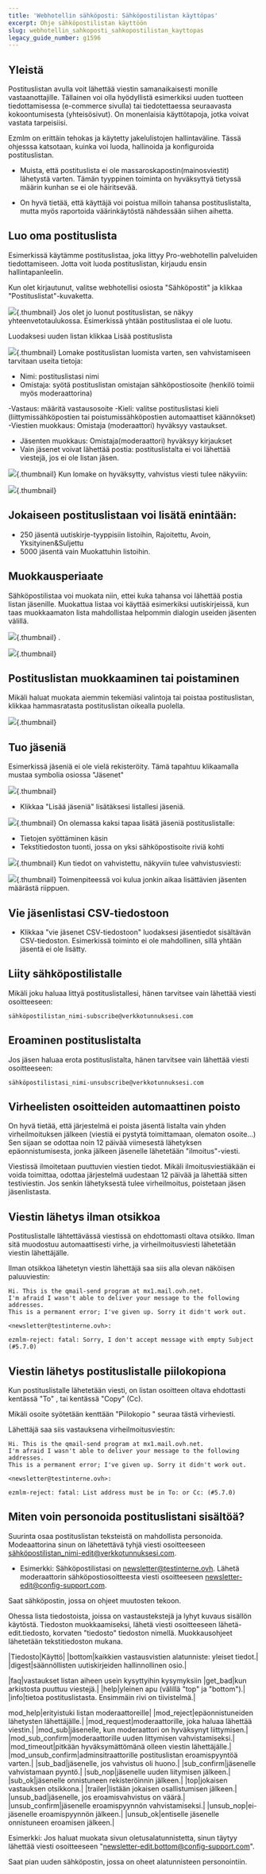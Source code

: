 ```yaml
---
title: 'Webhotellin sähköposti: Sähköpostilistan käyttöpas'
excerpt: Ohje sähköpostilistan käyttöön
slug: webhotellin_sahkoposti_sahkopostilistan_kayttopas
legacy_guide_number: g1596
---
```



## Yleistä
Postituslistan avulla voit lähettää viestin samanaikaisesti monille vastaanottajille.
Tällainen voi olla hyödyllistä esimerkiksi uuden tuotteen tiedottamisessa (e-commerce sivulla) tai tiedotettaessa seuraavasta kokoontumisesta  (yhteisösivut). On monenlaisia käyttötapoja, jotka voivat vastata tarpeisiisi.


Ezmlm on erittäin tehokas ja käytetty jakelulistojen hallintaväline. Tässä ohjesssa katsotaan, kuinka voi luoda, hallinoida ja konfiguroida postituslistan.

- Muista, että postituslista ei ole massaroskapostin(mainosviestit) lähetystä varten. Tämän tyyppinen toiminta on hyväksyttyä tietyssä määrin kunhan se ei ole häiritsevää.

- On hyvä tietää, että käyttäjä voi poistua milloin tahansa postituslistalta, mutta myös raportoida väärinkäytöstä nähdessään siihen aihetta.




## Luo oma postituslista
Esimerkissä käytämme postituslistaa, joka littyy Pro-webhotellin palveluiden tiedottamiseen.
Jotta voit luoda postituslistan, kirjaudu ensin hallintapanleelin[](http://www.ovh.com/manager/web).

Kun olet kirjautunut, valitse webhotellisi osiosta "Sähköpostit" ja klikkaa  "Postituslistat"-kuvaketta.

![](images/img_3626.jpg){.thumbnail}
Jos olet jo luonut postituslistan, se näkyy yhteenvetotaulukossa. Esimerkissä yhtään postituslistaa ei ole luotu.

Luodaksesi uuden listan klikkaa Lisää postituslista

![](images/img_3017.jpg){.thumbnail}
Lomake postituslistan luomista varten, sen vahvistamiseen tarvitaan useita tietoja:


- Nimi: postituslistasi nimi
- Omistaja: syötä postituslistan omistajan sähköpostiosoite (henkilö toimii myös moderaattorina)

-Vastaus: määritä vastausosoite
-Kieli: valitse postituslistasi kieli (liittymissähköpostien tai poistumissähköpostien automaattiset käännökset)
-Viestien muokkaus: Omistaja (moderaattori) hyväksyy vastaukset.

- Jäsenten muokkaus: Omistaja(moderaattori) hyväksyy kirjaukset
- Vain jäsenet voivat lähettää postia: postituslistalta ei voi lähettää viestejä, jos ei ole listan jäsen.



![](images/img_3019.jpg){.thumbnail}
Kun lomake on hyväksytty, vahvistus viesti tulee näkyviin:

![](images/img_3020.jpg){.thumbnail}

## Jokaiseen postituslistaan voi lisätä enintään:

- 250 jäsentä uutiskirje-tyyppisiin listoihin, Rajoitettu, Avoin, Yksityinen&Suljettu
- 5000 jäsentä vain Muokattuhin listoihin.




## Muokkausperiaate
Sähköpostilistaa voi muokata niin, ettei kuka tahansa voi lähettää postia listan jäsenille. Muokattua listaa voi käyttää esimerkiksi uutiskirjeissä, kun taas muokkaamaton lista mahdollistaa helpommin dialogin useiden jäsenten välillä.

![](images/img_3565.jpg){.thumbnail}
.

![](images/img_3564.jpg){.thumbnail}


## Postituslistan muokkaaminen tai poistaminen
Mikäli haluat muokata aiemmin tekemiäsi valintoja tai poistaa postituslistan, klikkaa hammasratasta postituslistan oikealla puolella.

![](images/img_3021.jpg){.thumbnail}


## Tuo jäseniä
Esimerkissä jäseniä ei ole vielä rekisteröity. Tämä tapahtuu klikaamalla mustaa symbolia osiossa "Jäsenet"

![](images/img_3022.jpg){.thumbnail}

- Klikkaa "Lisää jäseniä" lisätäksesi listallesi jäseniä.



![](images/img_3023.jpg){.thumbnail}
On olemassa kaksi tapaa lisätä jäseniä postituslistalle:


- Tietojen syöttäminen käsin
- Tekstitiedoston tuonti, jossa on yksi sähköpostisoite riviä kohti



![](images/img_3030.jpg){.thumbnail}
Kun tiedot on vahvistettu, näkyviin tulee vahvistusviesti:

![](images/img_3033.jpg){.thumbnail}
Toimenpiteessä voi kulua jonkin aikaa lisättävien jäsenten määrästä riippuen.


## Vie jäsenlistasi CSV-tiedostoon

- Klikkaa "vie jäsenet CSV-tiedostoon" luodaksesi jäsentiedot sisältävän CSV-tiedoston. Esimerkissä toiminto ei ole mahdollinen, sillä yhtään jäsentä ei ole lisätty.




## Liity sähköpostilistalle
Mikäli joku haluaa littyä postituslistallesi, hänen tarvitsee vain lähettää viesti osoitteeseen: 
```
sähköpostilistan_nimi-subscribe@verkkotunnuksesi.com
```




## Eroaminen postituslistalta
Jos jäsen haluaa erota postituslistalta, hänen tarvitsee vain lähettää viesti osoitteeseen: 
```
sähköpostilistasi_nimi-unsubscribe@verkkotunnuksesi.com
```




## Virheelisten osoitteiden automaattinen poisto
On hyvä tietää, että järjestelmä ei poista jäsentä listalta vain yhden virheilmoituksen jälkeen (viestiä ei pystytä toimittamaan, olematon osoite...) Sen sijaan se odottaa noin 12 päivää viimesestä lähetyksen epäonnistumisesta, jonka jälkeen jäsenelle lähetetään "ilmoitus"-viesti.

Viestissä ilmoitetaan puuttuvien viestien tiedot. Mikäli ilmoitusviestiäkään ei voida toimittaa, odottaa järjestelmä uudestaan 12 päivää ja lähettää sitten testiviestin. Jos senkin lähetyksestä tulee virheilmoitus, poistetaan jäsen jäsenlistasta.


## Viestin lähetys ilman otsikkoa
Postituslistalle lähtettävässä viestissä on ehdottomasti oltava otsikko. Ilman sitä muodostuu automaattisesti virhe, ja virheilmoitusviesti lähetetään viestin lähettäjälle.

Ilman otsikkoa lähetetyn viestin lähettäjä saa siis alla olevan näköisen paluuviestin:


```
Hi. This is the qmail-send program at mx1.mail.ovh.net.
I'm afraid I wasn't able to deliver your message to the following addresses.
This is a permanent error; I've given up. Sorry it didn't work out.

<newsletter@testinterne.ovh>:

ezmlm-reject: fatal: Sorry, I don't accept message with empty Subject (#5.7.0)
```




## Viestin lähetys postituslistalle piilokopiona
Kun postituslistalle lähetetään viesti, on listan osoitteen oltava ehdottasti kentässä "To" , tai kentässä "Copy" (Cc).

Mikäli osoite syötetään kenttään "Piilokopio " seuraa tästä virheviesti.

Lähettäjä saa siis vastauksena virheilmoitusviestin:


```
Hi. This is the qmail-send program at mx1.mail.ovh.net.
I'm afraid I wasn't able to deliver your message to the following addresses.
This is a permanent error; I've given up. Sorry it didn't work out.

<newsletter@testinterne.ovh>:

ezmlm-reject: fatal: List address must be in To: or Cc: (#5.7.0)
```




## Miten voin personoida postituslistani sisältöä?
Suurinta osaa postituslistan teksteistä on mahdollista personoida. Modeaattorina sinun on lähetettävä tyhjä viesti osoitteeseen sähköpostilistan_nimi-edit@verkkotunnuksesi.com.


- Esimerkki: Sähköpostilistasi on newsletter@testinterne.ovh. Lähetä moderaattorin sähköpostiosoitteesta viesti osoitteeseen newsletter-edit@config-support.com.


Saat sähköpostin, jossa on ohjeet muutosten tekoon.

Ohessa lista tiedostoista, joissa on vastaustekstejä ja lyhyt kuvaus sisällön käytöstä. Tiedoston muokkaamiseksi, lähetä viesti osoitteeseen lähetä-edit.tiedosto, korvaten "tiedosto" tiedoston nimellä. Muokkausohjeet lähetetään tekstitiedoston mukana.

|Tiedosto|Käyttö|
|bottom|kaikkien vastausvistien alatunniste: yleiset tiedot.|
|digest|säännöllisten uutiskirjeiden hallinnollinen osio.|

|faq|vastaukset listan aiheen usein kysyttyihin kysymyksiin
|get_bad|kun arkistosta puuttuu viestejä.|
|help|yleinen apu (välillä "top" ja "bottom").|
|info|tietoa postituslistasta. Ensimmäin rivi on tiivistelmä.|

mod_help|erityistuki listan moderaattoreille|
|mod_reject|epäonnistuneiden lähetysten lähettäjälle.|
|mod_request|moderaattorille, joka haluaa lähettää viestin.|
|mod_sub|jäsenelle, kun moderaattori on hyväksynyt liittymisen.|
|mod_sub_confirm|moderaattorille uuden littymisen vahvistamiseksi.|
|mod_timeout|pitkään hyväksymättömänä olleen viestin lähettäjälle.|
|mod_unsub_confirm|adminsitraattorille postituslistan eroamispyyntöä varten.|
|sub_bad|jäsenelle, jos vahvistus oli huono.|
|sub_confirm|jäsenelle vahvistamaan pyyntö.|
|sub_nop|jäsenelle uuden liitymisen jälkeen.|
|sub_ok|jäsenelle onnistuneen rekisteröinnin jälkeen.|
|top|jokaisen vastauksen otsikkona.|
|trailer|listään jokaisen osallistumisen jälkeen.|
|unsub_bad|jäsenelle, jos eroamisvahvistus on väärä.|
|unsub_confirm|jäsenelle eroamispyynnön vahvistamiseksi.|
|unsub_nop|ei-jäsenelle eroamispyynnön jälkeen.|
|unsub_ok|entiselle jäsenelle onnistuneen eroamisen jälkeen.|


Esimerkki: Jos haluat muokata sivun oletusalatunnistetta, sinun täytyy lähettää viesti osoitteeseen "newsletter-edit.bottom@config-support.com".

Saat pian uuden sähköpostin, jossa on oheet alatunnisteen personointiin.

